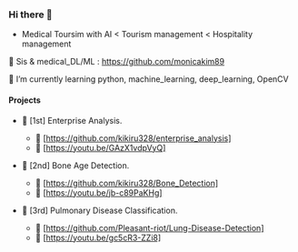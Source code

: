 ### Hi there 👋


- Medical Toursim with AI < Tourism management < Hospitality management 
<!--
**kikiru328/kikiru328** is a ✨ _special_ ✨ repository because its `README.md` (this file) appears on your GitHub profile.

Here are some ideas to get you started:

- 🔭 
- 🌱 I’m currently learning python, machine_learning, deep_learning, OpenCV
- 👯 
- 🤔 
- 💬 
- 📫 How to reach me: ...
- 😄 Pronouns: ...
- ⚡ Fun fact: ...
-->

🤔 Sis  & medical_DL/ML : https://github.com/monicakim89

🌱 I’m currently learning python, machine_learning, deep_learning, OpenCV

#### Projects 
- 💬 [1st] Enterprise Analysis.
  - :link: [https://github.com/kikiru328/enterprise_analysis]
  - :movie_camera: [https://youtu.be/GAzX1vdpVyQ]

- 💬 [2nd] Bone Age Detection. 
  - :link: [https://github.com/kikiru328/Bone_Detection]
  - :movie_camera: [https://youtu.be/jb-c89PaKHg]

- 💬 [3rd] Pulmonary Disease Classification.
  - :link: [https://github.com/Pleasant-riot/Lung-Disease-Detection]
  - :movie_camera: [https://youtu.be/gc5cR3-ZZi8]



